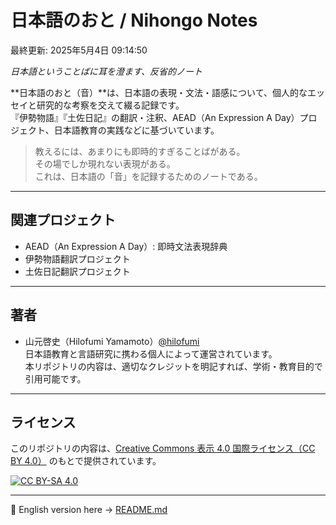 # 日本語のおと / Nihongo Notes

最終更新: 2025年5月4日 09:14:50

_日本語ということばに耳を澄ます、反省的ノート_

**日本語のおと（音）**は、日本語の表現・文法・語感について、個人的なエッセイと研究的な考察を交えて綴る記録です。  
『伊勢物語』『土佐日記』の翻訳・注釈、AEAD（An Expression A Day）プロジェクト、日本語教育の実践などに基づいています。

> 教えるには、あまりにも即時的すぎることばがある。  
> その場でしか現れない表現がある。  
> これは、日本語の「音」を記録するためのノートである。

---

## 関連プロジェクト

- AEAD（An Expression A Day）: 即時文法表現辞典
- 伊勢物語翻訳プロジェクト
- 土佐日記翻訳プロジェクト

---

## 著者

- 山元啓史（Hilofumi Yamamoto）[@hilofumi](https://yamagen.github.io)  
  日本語教育と言語研究に携わる個人によって運営されています。  
  本リポジトリの内容は、適切なクレジットを明記すれば、学術・教育目的で引用可能です。

---

## ライセンス

このリポジトリの内容は、[Creative Commons 表示 4.0 国際ライセンス（CC BY 4.0）](https://creativecommons.org/licenses/by/4.0/deed.ja) のもとで提供されています。

[![CC BY-SA 4.0](https://licensebuttons.net/l/by-sa/4.0/88x31.png)](https://creativecommons.org/licenses/by-sa/4.0/)

---

📄 English version here → [README.md](./README.md)
